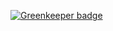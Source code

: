 

[![Greenkeeper badge](https://badges.greenkeeper.io/Nunnery/babel7-repl.svg)](https://greenkeeper.io/)